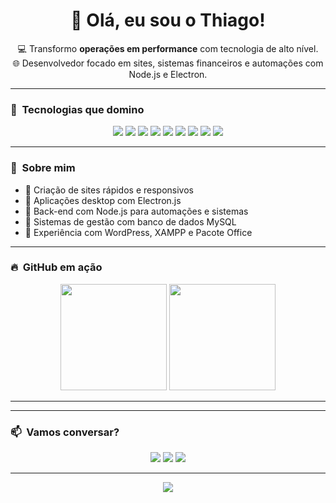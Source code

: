 <h1 align="center">👋 Olá, eu sou o Thiago!</h1>

<p align="center">
💻 Transformo <strong>operações em performance</strong> com tecnologia de alto nível.<br>
🌐 Desenvolvedor focado em sites, sistemas financeiros e automações com Node.js e Electron.
</p>

---

### 🚀 &nbsp;Tecnologias que domino

<p align="center">
  <img src="https://img.shields.io/badge/HTML5-E34F26?style=for-the-badge&logo=html5&logoColor=white"/>
  <img src="https://img.shields.io/badge/CSS3-1572B6?style=for-the-badge&logo=css3&logoColor=white"/>
  <img src="https://img.shields.io/badge/JavaScript-F7DF1E?style=for-the-badge&logo=javascript&logoColor=black"/>
  <img src="https://img.shields.io/badge/Node.js-339933?style=for-the-badge&logo=node-dot-js&logoColor=white"/>
  <img src="https://img.shields.io/badge/Electron-47848F?style=for-the-badge&logo=electron&logoColor=white"/>
  <img src="https://img.shields.io/badge/MySQL-00758F?style=for-the-badge&logo=mysql&logoColor=white"/>
  <img src="https://img.shields.io/badge/XAMPP-FB7A24?style=for-the-badge&logo=xampp&logoColor=white"/>
  <img src="https://img.shields.io/badge/WordPress-21759B?style=for-the-badge&logo=wordpress&logoColor=white"/>
  <img src="https://img.shields.io/badge/Microsoft_Office-D83B01?style=for-the-badge&logo=microsoft-office&logoColor=white"/>
</p>

---

### 🧠 &nbsp;Sobre mim

- 🔹 Criação de sites rápidos e responsivos
- 🔹 Aplicações desktop com Electron.js
- 🔹 Back-end com Node.js para automações e sistemas
- 🔹 Sistemas de gestão com banco de dados MySQL
- 🔹 Experiência com WordPress, XAMPP e Pacote Office

---

### 🔥 &nbsp;GitHub em ação

<div align="center">
  <img height="170" src="https://github-readme-stats.vercel.app/api?username=Thiago1347&theme=tokyonight&show_icons=true"/>
  <img height="170" src="https://github-readme-stats.vercel.app/api/top-langs/?username=Thiago1347&layout=compact&theme=tokyonight"/>
</div>

---
---

### 📫 &nbsp;Vamos conversar?

<p align="center">
  <a href="mailto:seu@email.com"><img src="https://img.shields.io/badge/Email-D14836?style=for-the-badge&logo=gmail&logoColor=white"/></a>
  <a href="https://linkedin.com/in/seulink"><img src="https://img.shields.io/badge/LinkedIn-0A66C2?style=for-the-badge&logo=linkedin&logoColor=white"/></a>
  <a href="https://vortex.dev"><img src="https://img.shields.io/badge/Portfólio-000?style=for-the-badge&logo=github&logoColor=white"/></a>
</p>

---

<p align="center">
  <img src="https://capsule-render.vercel.app/api?type=waving&color=0d47a1&height=100&section=footer"/>
</p>
